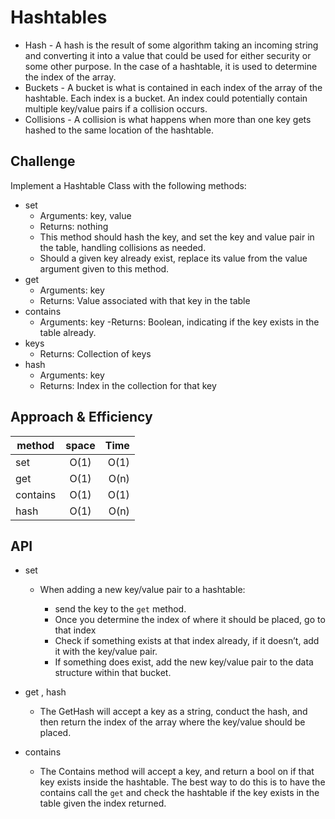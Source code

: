 # Hashtables
- Hash - A hash is the result of some algorithm taking an incoming string and converting it into a value that could be used for either security or some other purpose. In the case of a hashtable, it is used to determine the index of the array.
- Buckets - A bucket is what is contained in each index of the array of the hashtable. Each index is a bucket. An index could potentially contain multiple key/value pairs if a collision occurs.
- Collisions - A collision is what happens when more than one key gets hashed to the same location of the hashtable.

## Challenge
Implement a Hashtable Class with the following methods:

- set
    - Arguments: key, value
    - Returns: nothing
    - This method should hash the key, and set the key and value pair in the table, handling collisions as needed.
    - Should a given key already exist, replace its value from the value argument given to this method.
- get
    - Arguments: key
    - Returns: Value associated with that key in the table
- contains
    - Arguments: key
    -Returns: Boolean, indicating if the key exists in the table already.
- keys
    - Returns: Collection of keys
- hash
    - Arguments: key
    - Returns: Index in the collection for that key
## Approach & Efficiency
| method      | space | Time |
|--------------|:-----:|-----------:|
| set |  O(1)|        O(1) |
| get      |  O(1) |          O(n) |
| contains |  O(1)|        O(1) |
|  hash     |  O(1) |          O(n) |

## API
- set
    - When adding a new key/value pair to a hashtable:

        - send the key to the `get` method.
        - Once you determine the index of where it should be placed, go to that index
        - Check if something exists at that index already, if it doesn’t, add it with the key/value pair.
        - If something does exist, add the new key/value pair to the data structure within that bucket.

- get , hash 
    - The GetHash will accept a key as a string, conduct the hash, and then return the index of the array where the key/value should be placed.

 - contains
    - The Contains method will accept a key, and return a bool on if that key exists inside the hashtable. The best way to do this is to have the contains call the `get` and check the hashtable if the key exists in the table given the index returned.
